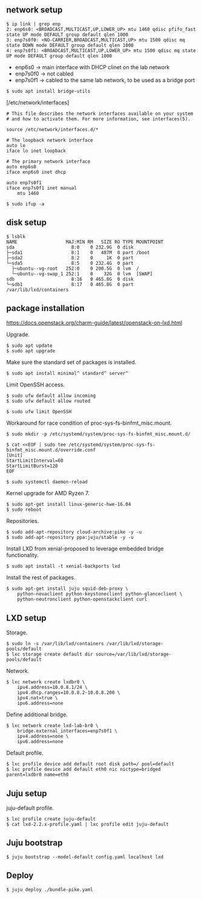 
## network setup

```
$ ip link | grep enp
2: enp6s0: <BROADCAST,MULTICAST,UP,LOWER_UP> mtu 1460 qdisc pfifo_fast state UP mode DEFAULT group default qlen 1000
3: enp7s0f0: <NO-CARRIER,BROADCAST,MULTICAST,UP> mtu 1500 qdisc mq state DOWN mode DEFAULT group default qlen 1000
4: enp7s0f1: <BROADCAST,MULTICAST,UP,LOWER_UP> mtu 1500 qdisc mq state UP mode DEFAULT group default qlen 1000
```

* enp6s0   -> main interface with DHCP clinet on the lab network
* enp7s0f0 -> not cabled
* enp7s0f1 -> cabled to the same lab network, to be used as a bridge port

```
$ sudo apt install bridge-utils
```

[/etc/network/interfaces]
```
# This file describes the network interfaces available on your system
# and how to activate them. For more information, see interfaces(5).

source /etc/network/interfaces.d/*

# The loopback network interface
auto lo
iface lo inet loopback

# The primary network interface
auto enp6s0
iface enp6s0 inet dhcp

auto enp7s0f1
iface enp7s0f1 inet manual
    mtu 1460
```

```
$ sudo ifup -a
```

## disk setup

```
$ lsblk 
NAME                  MAJ:MIN RM   SIZE RO TYPE MOUNTPOINT
sda                     8:0    0 232.9G  0 disk 
├─sda1                  8:1    0   487M  0 part /boot
├─sda2                  8:2    0     1K  0 part 
└─sda5                  8:5    0 232.4G  0 part 
  ├─ubuntu--vg-root   252:0    0 200.5G  0 lvm  /
  └─ubuntu--vg-swap_1 252:1    0    32G  0 lvm  [SWAP]
sdb                     8:16   0 465.8G  0 disk 
└─sdb1                  8:17   0 465.8G  0 part /var/lib/lxd/containers
```

## package installation

https://docs.openstack.org/charm-guide/latest/openstack-on-lxd.html

Upgrade.

```
$ sudo apt update
$ sudo apt upgrade
```

Make sure the standard set of packages is installed.

```
$ sudo apt install minimal^ standard^ server^
```

Limit OpenSSH access.

```
$ sudo ufw default allow incoming
$ sudo ufw default allow routed

$ sudo ufw limit OpenSSH
```

Workaround for race condition of proc-sys-fs-binfmt_misc.mount.

```
$ sudo mkdir -p /etc/systemd/system/proc-sys-fs-binfmt_misc.mount.d/

$ cat <<EOF | sudo tee /etc/systemd/system/proc-sys-fs-binfmt_misc.mount.d/override.conf
[Unit]
StartLimitInterval=60
StartLimitBurst=120
EOF

$ sudo systemctl daemon-reload
```

Kernel upgrade for AMD Ryzen 7.

```
$ sudo apt-get install linux-generic-hwe-16.04
$ sudo reboot
```

Repositories.

```
$ sudo add-apt-repository cloud-archive:pike -y -u
$ sudo add-apt-repository ppa:juju/stable -y -u
```

Install LXD from xenial-proposed to leverage embedded bridge functionality.

```
$ sudo apt install -t xenial-backports lxd
```

Install the rest of packages.

```
$ sudo apt-get install juju squid-deb-proxy \
    python-novaclient python-keystoneclient python-glanceclient \
    python-neutronclient python-openstackclient curl
```

## LXD setup

Storage.

```
$ sudo ln -s /var/lib/lxd/containers /var/lib/lxd/storage-pools/default
$ lxc storage create default dir source=/var/lib/lxd/storage-pools/default
```

Network.

```
$ lxc network create lxdbr0 \
    ipv4.address=10.0.8.1/24 \
    ipv4.dhcp.ranges=10.0.8.2-10.0.8.200 \
    ipv4.nat=true \
    ipv6.address=none
```

Define additional bridge.

```
$ lxc network create lxd-lab-br0 \
    bridge.external_interfaces=enp7s0f1 \
    ipv4.address=none \
    ipv6.address=none
```

Default profile.

```
$ lxc profile device add default root disk path=/ pool=default
$ lxc profile device add default eth0 nic nictype=bridged parent=lxdbr0 name=eth0
```

## Juju setup

juju-default profile.

```
$ lxc profile create juju-default
$ cat lxd-2.2.x-profile.yaml | lxc profile edit juju-default
```

## Juju bootstrap

```
$ juju bootstrap --model-default config.yaml localhost lxd
```

## Deploy

```
$ juju deploy ./bundle-pike.yaml
```
